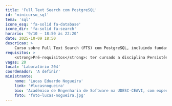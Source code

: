 ```yaml
---
title: 'Full Text Search com PostgreSQL'
id: 'minicurso_sql'
tema: 'sql'
icone_esq: 'fa-solid fa-database'
icone_dir: 'fa-solid fa-search'
horario: '9/10 – 18:50 às 22:20'
date: 2025-10-09 18:50
descricao: >
    Curso sobre Full Text Search (FTS) com PostgreSQL, incluindo fundamentos, performance, casos reais e prática de FTS em base de dados. Revisão de SQL avançado (functions, triggers e stored procedures).
requisitos: >
    <strong>Pré-requisitos</strong>: ter cursado a disciplina Persistência de Dados da 4ª fase do curso de Engenharia de Software.
vagas: 20
local: 'Laboratório 204'
coordenador: 'A definir'
ministrante:
    nome: 'Lucas Eduardo Nogueira'
    link: '#lucasnogueira'
    bio: 'Acadêmico de Engenharia de Software na UDESC-CEAVI, com experiência em análise e desenvolvimento web.'
    foto: 'foto-lucas-nogueira.jpg'
---
```

